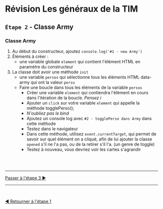 # Révision Les généraux de la TIM

## `Étape 2` - Classe Army

### Classe Army

1. Au début du constructeur, ajoutez `console.log('#1 - new Army')`
1. Éléments à créer :
   - une variable globale `element` qui contient l'élément HTML en paramètre du constructeur
1. La classe doit avoir une méthode `init`
   - une variable `persos` qui sélectionne tous les éléments HTML data-army qui ont la valeur `perso`
   - Faire une boucle dans tous les éléments de la variable `persos`
     - Créer une variable `element` qui contiendra l'élément en cours dans l'itération de la boucle. _Pensez i_
     - Ajouter un `click` sur votre variable `element` qui appelle la méthode togglePerso();
     - _N'oubliez pas le bind_
     - Ajoutez un console log avec `#2 - togglePerso dans Army` dans cette méthode
     - Testez dans le navigateur
     - Dans cette méthode, utilisez `event.currentTarget`, qui permet de savoir sur quel élément on a cliqué, afin de lui ajouter la classe `opened` s'il ne l'a pas, ou de la retirer s'il l'a. (un genre de toggle)
     - Testez à nouveau, vous devriez voir les cartes s'agrandir

<br><br><hr>

[Passer à l'étape 3 ▶](etape3.md)

<hr><br>

[◀ Retourner à l'étape 1](etape1.md)
